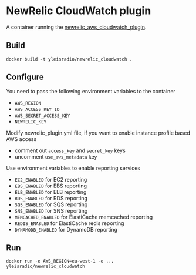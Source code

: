 # NewRelic CloudWatch plugin

A container running the [newrelic_aws_cloudwatch_plugin](https://github.com/newrelic-platform/newrelic_aws_cloudwatch_plugin/).

## Build
```console
docker build -t yleisradio/newrelic_cloudwatch .
```

## Configure
You need to pass the following environment variables to the container
* `AWS_REGION`
* `AWS_ACCESS_KEY_ID`
* `AWS_SECRET_ACCESS_KEY`
* `NEWRELIC_KEY`

Modify newrelic_plugin.yml file, if you want to enable instance profile based AWS access
* comment out `access_key` and `secret_key` keys
* uncomment `use_aws_metadata` key

Use environment variables to enable reporting services
* `EC2_ENABLED` for EC2 reporting
* `EBS_ENABLED` for EBS reporting
* `ELB_ENABLED` for ELB reporting
* `RDS_ENABLED` for RDS reporting
* `SQS_ENABLED` for SQS reporting
* `SNS_ENABLED` for SNS reporting
* `MEMCACHED_ENABLED` for ElastiCache memcached reporting
* `REDIS_ENABLED` for ElastiCache redis reporting
* `DYNAMODB_ENABLED` for DynamoDB  reporting

## Run
```console
docker run -e AWS_REGION=eu-west-1 -e ... yleisradio/newrelic_cloudwatch
```
